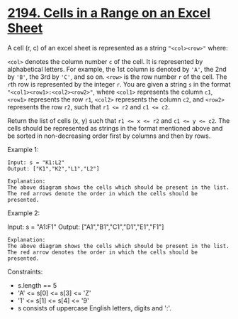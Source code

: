 # [2194. Cells in a Range on an Excel Sheet](https://leetcode.com/problems/cells-in-a-range-on-an-excel-sheet/)

A cell (r, c) of an excel sheet is represented as a string ```"<col><row>"``` where:

```<col>``` denotes the column number ```c``` of the cell. It is represented by alphabetical letters.
For example, the 1st column is denoted by ```'A'```, the 2nd by ```'B'```, the 3rd by ```'C'```, and so on.
```<row>``` is the row number ```r``` of the cell. The ```r```th row is represented by the integer ```r```.
You are given a string ```s``` in the format ```"<col1><row1>:<col2><row2>"```, where ```<col1>``` represents the column ```c1```, ```<row1>``` represents the row ```r1```, ```<col2>``` represents the column ```c2```, and ```<row2>``` represents the row ```r2```, such that ```r1 <= r2``` and ```c1 <= c2```.

Return the list of cells (x, y) such that ```r1 <= x <= r2``` and ```c1 <= y <= c2```. The cells should be represented as strings in the format mentioned above and be sorted in non-decreasing order first by columns and then by rows.

 

Example 1:

    Input: s = "K1:L2"
    Output: ["K1","K2","L1","L2"]

    Explanation:
    The above diagram shows the cells which should be present in the list.
    The red arrows denote the order in which the cells should be presented.

Example 2:

Input: s = "A1:F1"
    Output: ["A1","B1","C1","D1","E1","F1"]

    Explanation:
    The above diagram shows the cells which should be present in the list.
    The red arrow denotes the order in which the cells should be presented.
 

Constraints:

* s.length == 5
* 'A' <= s[0] <= s[3] <= 'Z'
* '1' <= s[1] <= s[4] <= '9'
* s consists of uppercase English letters, digits and ':'.